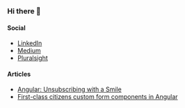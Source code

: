 ### Hi there 👋

#### Social
- [LinkedIn](https://www.linkedin.com/in/thinkricardo)
- [Medium](https://medium.com/@thinkricardo)
- [Pluralsight](https://app.pluralsight.com/profile/rmlpp)

#### Articles
- [Angular: Unsubscribing with a Smile](https://medium.com/gitconnected/angular-unsubscribing-with-a-smile-6927872bf6dc)
- [First-class citizens custom form components in Angular](https://link.medium.com/mkxENNu5Odb)
<!--
**thinkricardo/thinkricardo** is a ✨ _special_ ✨ repository because its `README.md` (this file) appears on your GitHub profile.

Here are some ideas to get you started:

- 🔭 I’m currently working on ...
- 🌱 I’m currently learning ...
- 👯 I’m looking to collaborate on ...
- 🤔 I’m looking for help with ...
- 💬 Ask me about ...
- 📫 How to reach me: ...
- 😄 Pronouns: ...
- ⚡ Fun fact: ...
-->
